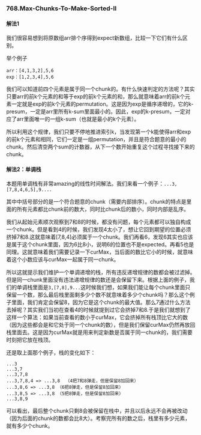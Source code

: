 ### 768.Max-Chunks-To-Make-Sorted-II

#### 解法1
我们很容易想到将原数组arr排个序得到expect新数组，比较一下它们有什么区别。

举个例子
```
arr：[4,1,3,2],5,6
exp：[1,2,3,4],5,6
```
我们可以知道前四个元素是属于同一个chunk的。有什么快速判定的方法呢？其实只要arr的前k个元素的和等于exp的前k个元素的和，那么就意味着arr的前k个元素一定就是exp的前k个元素的permutation。这是因为exp是循序递增的，它的k-presum，一定是arr里所有k-sum里面最小的。因此，exp的k-presum，一定对应了arr里面唯一的一组k-sum（也就是最小的k个元素）。

所以利用这个规律，我们只要不停地推进索引k，当发现第一个k能使得arr和exp的前k个元素和相同，它们一定是一组permutation，并且是符合题意的最小的chunk。然后清空两个sum的计数器，从下一个数开始重复这个过程寻找接下来的chunk。


#### 解法2：单调栈
本题用单调栈有非常amazing的线性时间解法。我们来看一个例子：```...3, [7,8,4,6,5],9....```

其中中括号部分的是一个符合题意的chunk（需要内部排序）。chunk的特点是里面的所有元素都比chunk前的数大，同时比chunk后的数小，同时内部是乱序。

我们从起始元素顺次观察到7和8的时候，都没有问题，每个元素都可以独自构成一个chunk。但是看到4的时候，我们发现4太小了，想让它回到期望的位置必须挤掉7和8.这就意味着[7,8,4]必须属于一个chunk。我们再看6，发现6其实也应该是属于这个chunk里面，因为6比8小，说明6的位置也不是expected。再看5也是同理。这就意味着我们需要记录一下curMax，当后面的数比它小的时候，就意味着这个小数应该与curMax一起属于同一chunk。

所以这就提示我们维护一个单调递增的栈，所有违反递增规律的数都会被过滤掉。但是同一chunk里面没有违法递增规律的数还是会保留下来。根据上面的例子，我们的单调栈里面是```3,[7,8],9...```这时候我们想，如果我们能让每个chunk里面只保留一个数，那么最后栈里面剩多少个数不就意味着多少个chunk吗？那么这个例子里面，我们肯定会保留8，因为它是这个chunk的最大值。那么7通过什么方法去掉呢？其实我们当初在查看4的时候就提到过它会挤掉7和8.于是我们就想到了这样一个算法：如果当前查看的数小于curMax，它会挤掉所有栈顶比它大的数（因为这些都会是和它处于同一个chunk的数），但是我们保留curMax仍然再放回栈里面去。这是因为curMax就是用来判定新数是否属于同一chunk的，我们需要时刻把它放在栈顶。

还是取上面那个例子，栈的变化如下：
```
...3
...3,7
...3,7,8
...3,7,8,4 => ...3,8  （4把7和8弹走，但是保留8加回来）
...3,8,6 => ...3,8 （6把8弹走，但是保留8加回来）
...3,8,5 => ...3,8 （5把8弹走，但是保留8加回来）
...3,8,9
```
可以看出，最后整个chunk只剩8会被保留在栈中，并且以后永远不会再被改动（因为后面的chunk的数都会比8大）。考察完所有的数之后，栈里有多少元素，就有多少个chunk。

